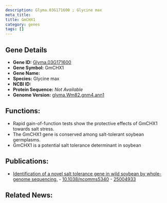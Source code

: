```yaml
---
description: Glyma.03G171600 ; Glycine max
meta_title:
title: GmCHX1
category: genes
tags: []
---
```


## Gene Details
- **Gene ID:**	[Glyma.03G171600](https://www.maizegdb.org/gene_center/gene/Glyma.03G171600)
- **Gene Symbol:** GmCHX1
- **Gene Name:** 
- **Species:** Glycine max
- **NCBI ID:** [  ]()
- **Protein Sequence:** *Not Available*
- **Genome Version:** [glyma.Wm82.gnm4.ann1]()

## Functions:
   - Rapid gain-of-function tests show the protective effects of GmCHX1 towards salt stress. 
   - The GmCHX1 gene is conserved among salt-tolerant soybean germplasms.
   - GmCHX1 is a potential salt tolerance determinant in soybean

## Publications:
   - [Identification of a novel salt tolerance gene in wild soybean by whole-genome sequencing.]( https://www.nature.com/articles/ncomms5340 ) - [10.1038/ncomms5340]( https://www.nature.com/articles/ncomms5340 ) - [25004933](https://pubmed.ncbi.nlm.nih.gov/25004933/)

## Related News:
